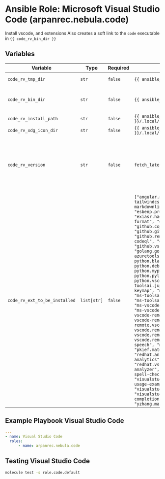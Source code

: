 # Ansible Role: Microsoft Visual Studio Code (arpanrec.nebula.code)

Install vscode, and extensions Also creates a soft link to the `code` executable in `{{ code_rv_bin_dir }}`

## Variables

| Variable | Type | Required | Default | Description |
|----------|------|----------|---------|-------------|
| `code_rv_tmp_dir` | `str` | `false` | `{{ ansible_facts.user_dir }}/.tmp/code` | Tarball download location. |
| `code_rv_bin_dir` | `str` | `false` | `{{ ansible_facts.user_dir }}/.local/bin` | Code executable directory. This path expected to be in ${PATH}. |
| `code_rv_install_path` | `str` | `false` | `{{ ansible_facts.user_dir }}/.local/share/vscode` | Install Path. |
| `code_rv_xdg_icon_dir` | `str` | `false` | `{{ ansible_facts.user_dir }}/.local/share/applications` | XDG icon directory. |
| `code_rv_version` | `str` | `false` | `fetch_latest_version` | Version of [Microsoft Visual Studio Code](https://code.visualstudio.com/updates). If set to `fetch_latest_version`, it will fetch the latest release from the [api](https://update.code.visualstudio.com/api/releases/stable). Dynamically find the [latest tag_name](https://update.code.visualstudio.com/api/releases/stable), like `1.64.2`. |
| `code_rv_ext_to_be_installed` | `list[str]` | `false` | `["angular.ng-template", "bradlc.vscode-tailwindcss", "davidanson.vscode-markdownlint", "dbaeumer.vscode-eslint", "esbenp.prettier-vscode", "exiasr.hadolint", "foxundermoon.shell-format", "github.codespaces", "github.copilot", "github.copilot-chat", "github.github-vscode-theme", "github.remotehub", "github.vscode-codeql", "github.vscode-github-actions", "github.vscode-pull-request-github", "golang.go", "hashicorp.terraform", "ms-azuretools.vscode-docker", "ms-python.black-formatter", "ms-python.debugpy", "ms-python.isort", "ms-python.mypy-type-checker", "ms-python.pylint", "ms-python.python", "ms-python.vscode-pylance", "ms-toolsai.jupyter", "ms-toolsai.jupyter-keymap", "ms-toolsai.jupyter-renderers", "ms-toolsai.vscode-jupyter-cell-tags", "ms-toolsai.vscode-jupyter-slideshow", "ms-vscode-remote.remote-containers", "ms-vscode-remote.remote-ssh", "ms-vscode-remote.remote-ssh-edit", "ms-vscode-remote.remote-wsl", "ms-vscode-remote.vscode-remote-extensionpack", "ms-vscode.remote-explorer", "ms-vscode.remote-repositories", "ms-vscode.remote-server", "ms-vscode.vscode-speech", "msjsdiag.vscode-react-native", "pkief.material-icon-theme", "redhat.ansible", "redhat.fabric8-analytics", "redhat.vscode-xml", "redhat.vscode-yaml", "rust-lang.rust-analyzer", "streetsidesoftware.code-spell-checker", "timonwong.shellcheck", "visualstudioexptteam.intellicode-api-usage-examples", "visualstudioexptteam.vscodeintellicode", "visualstudioexptteam.vscodeintellicode-completions", "wholroyd.jinja", "yzhang.markdown-all-in-one"]` | List of VSCode extension to be installed. |

## Example Playbook Visual Studio Code

```yaml
---
- name: Visual Studio Code
  roles:
      - name: arpanrec.nebula.code
```

## Testing Visual Studio Code

```bash
molecule test -s role.code.default
```
